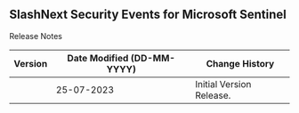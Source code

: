 
## SlashNext Security Events for Microsoft Sentinel
Release Notes

| **Version** | **Date Modified (DD-MM-YYYY)** | **Change History**                          |
|-------------|--------------------------------|---------------------------------------------|
|             | 25-07-2023                     | Initial Version Release.                    |
